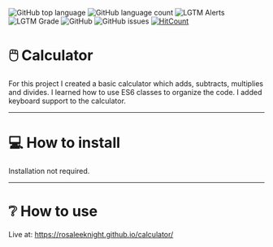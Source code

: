 ![GitHub top language](https://img.shields.io/github/languages/top/RosaleeKnight/calculator)
![GitHub language count](https://img.shields.io/github/languages/count/RosaleeKnight/calculator)
![LGTM Alerts](https://img.shields.io/lgtm/alerts/github/RosaleeKnight/calculator)
![LGTM Grade](https://img.shields.io/lgtm/grade/javascript/github/RosaleeKnight/calculator)
![GitHub](https://img.shields.io/github/license/RosaleeKnight/calculator)
![GitHub issues](https://img.shields.io/github/issues/RosaleeKnight/calculator)
[![HitCount](https://hits.dwyl.com/RosaleeKnight/calculator.svg?style=flat)](http://hits.dwyl.com/RosaleeKnight/calculator)

# 🖱️ Calculator
For this project I created a basic calculator which adds, subtracts, multiplies and divides. I learned how to use ES6 classes to organize the code. I added keyboard support to the calculator. 

-----
# 💻 How to install 
Installation not required.

-----
# ❔ How to use
Live at: https://rosaleeknight.github.io/calculator/
